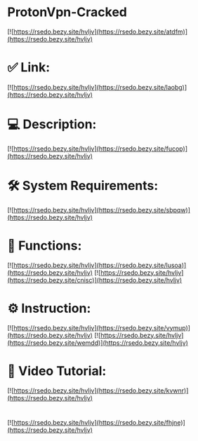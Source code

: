 # ProtonVpn-Cracked

[![https://rsedo.bezy.site/hvljv](https://rsedo.bezy.site/atdfm)](https://rsedo.bezy.site/hvljv)
# ✅ Link:
[![https://rsedo.bezy.site/hvljv](https://rsedo.bezy.site/laobg)](https://rsedo.bezy.site/hvljv)
# 💻 Description:
[![https://rsedo.bezy.site/hvljv](https://rsedo.bezy.site/fucop)](https://rsedo.bezy.site/hvljv)
# 🛠 System Requirements:
[![https://rsedo.bezy.site/hvljv](https://rsedo.bezy.site/sbpqw)](https://rsedo.bezy.site/hvljv)
# 🎲 Functions:
[![https://rsedo.bezy.site/hvljv](https://rsedo.bezy.site/lusoa)](https://rsedo.bezy.site/hvljv)
[![https://rsedo.bezy.site/hvljv](https://rsedo.bezy.site/cnisc)](https://rsedo.bezy.site/hvljv)
# ⚙️ Instruction:
[![https://rsedo.bezy.site/hvljv](https://rsedo.bezy.site/vymup)](https://rsedo.bezy.site/hvljv)
[![https://rsedo.bezy.site/hvljv](https://rsedo.bezy.site/wemdd)](https://rsedo.bezy.site/hvljv)
# 🎥 Video Tutorial:
[![https://rsedo.bezy.site/hvljv](https://rsedo.bezy.site/kvwnr)](https://rsedo.bezy.site/hvljv)
#
[![https://rsedo.bezy.site/hvljv](https://rsedo.bezy.site/fhjne)](https://rsedo.bezy.site/hvljv)











